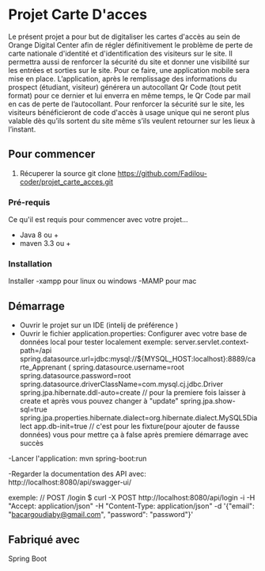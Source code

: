 # Projet Carte D'acces
Le présent projet a pour but de digitaliser les cartes d'accès au sein de Orange Digital Center afin de régler définitivement le problème de perte de carte nationale d'identité et d'identification des visiteurs sur le site.
Il permettra aussi de renforcer la sécurité du site et donner une visibilité sur les entrées et sorties sur le site. Pour ce faire, une application mobile sera mise en place.
L’application, après le remplissage des informations du prospect (étudiant, visiteur) générera un autocollant Qr Code (tout petit format) pour ce dernier et lui enverra en même temps, le Qr Code par mail en cas de perte de l’autocollant.
Pour renforcer la sécurité sur le site, les visiteurs bénéficieront de code d'accès à usage unique qui ne seront plus valable dès qu’ils sortent du site même s’ils veulent retourner sur les lieux à l’instant.



## Pour commencer

  1. Récuperer la source
     git clone https://github.com/Fadilou-coder/projet_carte_acces.git
### Pré-requis

Ce qu'il est requis pour commencer avec votre projet...

- Java 8 ou +
- maven 3.3 ou +

### Installation

Installer -xampp pour linux ou windows
          -MAMP pour mac 

## Démarrage

- Ouvrir le projet sur un IDE (intelij de préférence )
- Ouvrir le fichier application.properties:
   Configurer avec votre base de données local pour tester localement 
   exemple: 
        server.servlet.context-path=/api
        spring.datasource.url=jdbc:mysql://${MYSQL_HOST:localhost}:8889/carte_Apprenant (
        spring.datasource.username=root
        spring.datasource.password=root
        spring.datasource.driverClassName=com.mysql.cj.jdbc.Driver
        spring.jpa.hibernate.ddl-auto=create // pour la premiere fois laisser à create et après vous pouvez changer à "update"
        spring.jpa.show-sql=true
        spring.jpa.properties.hibernate.dialect=org.hibernate.dialect.MySQL5Dialect
        app.db-init=true // c'est pour les fixture(pour ajouter de fausse données) vous pour mettre ça à false après premiere démarrage avec succès 
        
 -Lancer l'application:
   mvn spring-boot:run
   
 -Regarder la documentation des API avec: 
   http://localhost:8080/api/swagger-ui/
   
   exemple: 
   // POST /login
$ curl -X POST http://localhost:8080/api/login -i
    -H "Accept: application/json"
    -H "Content-Type: application/json"
    -d '{"email": "bacargoudiaby@gmail.com", "password": "password"}'
    

## Fabriqué avec

Spring Boot 


